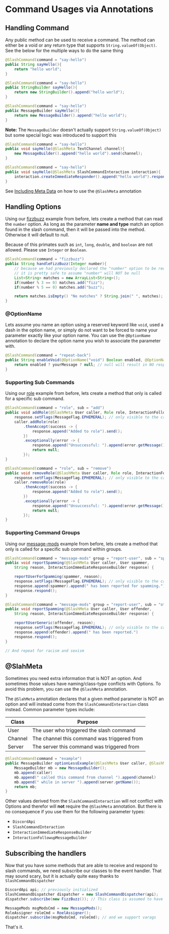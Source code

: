 # Command Usages via Annotations
## Handling Command
Any public method can be used to receive a command. The method can either be a void or any return type that supports `String.valueOf(Object)`.
See the below for the multiple ways to do the same thing
```java
@SlashCommand(command = "say-hello")
public String sayHello(){
    return "hello world";
}
```
```java
@SlashCommand(command = "say-hello")
public StringBuilder sayHello(){
    return new StringBuilder().append("hello world");
}
```
```java
@SlashCommand(command = "say-hello")
public MessageBuilder sayHello(){
    return new MessageBuilder().append("hello world");
}
```
**Note:** The `MessageBuilder` doesn't actually support `String.valueOf(Object)` but some special logic was introduced to support this
```java
@SlashCommand(command = "say-hello")
public void sayHello(@SlashMeta TextChannel channel){
    new MessageBuilder().append("hello world").send(channel);
}
```
```java
@SlashCommand(command = "say-hello")
public void sayHello(@SlashMeta SlashCommandInteraction interaction){
    interaction.createImmediateResponder().append("hello world").respond();
}
```
See [Including Meta Data](#including-meta-data) on how to use the `@SlashMeta` annotation
## Handling Options
Using our [fizzbuzz](define-classes.md#basic-options) example from before, lets create a method that can read the `number` option. 
As long as the parameter **name and type** match an option found in the slash command, then it will be passed into the method. Otherwise it will default to null.

Because of this primates such as `int`, `long`, `double`, and `boolean` are not allowed. Please use `Integer` or `Boolean`.
```java
@SlashCommand(command = "fizzbuzz")
public String handleFizzBuzz(Integer number){
    // because we had previously declared the "number" option to be required,
    // it is pretty safe to assume "number" will NOT be null
    List<String> matches = new ArrayList<String>();
    if(number % 3 == 0) matches.add("fizz");
    if(number % 5 == 0) matches.add("buzz");

    return matches.isEmpty() "No matches" ? String.join(" ", matches);
}
```
### @OptionName
Lets assume you name an option using a reserved keyword like `void`, used a dash in the option name, or simply do not want to be forced to name your parameter exactly like your option name. You can use the `@OptionName` annotation to declare the option name you wish to associate the parameter with.
```java
@SlashCommand(command = "repeat-back")
public String enableVoid(@OptionName("void") Boolean enabled, @OptionName("your-message") String yourMessage) {
    return enabled ? yourMessage ? null; // null will result in NO response
}
```
### Supporting Sub Commands
Using our [role](define-classes.md#sub-commands) example from before, lets create a method that only is called for a specific sub command.
```java
@SlashCommand(command = "role", sub = "add")
public void addRole(@SlashMeta User caller, Role role, InteractionFollowupMessageBuilder response) {
    response.setFlags(MessageFlag.EPHEMERAL); // only visible to the calling user
    caller.addRole(role)
        .thenAccept(success -> {
            response.append("Added to role").send();
        })
        .exceptionally(error -> {
            response.append("Unsuccessful: ").append(error.getMessage()).send();
            return null;
        });
}

@SlashCommand(command = "role", sub = "remove")
public void removeRole(@SlashMeta User caller, Role role, InteractionFollowupMessageBuilder response) {
    response.setFlags(MessageFlag.EPHEMERAL); // only visible to the calling user
    caller.removeRole(role)
        .thenAccept(success -> {
            response.append("Added to role").send();
        })
        .exceptionally(error -> {
            response.append("Unsuccessful: ").append(error.getMessage()).send();
            return null;
        });
}
```

### Supporting Command Groups
Using our [message-mods](define-classes.md#command-groups) example from before, lets create a method that only is called for a specific sub command within groups.
```java
@SlashCommand(command = "message-mods" group = "report-user", sub = "spamming")
public void reportSpamming(@SlashMeta User caller, User spammer,
    String reason, InteractionImmediateResponseBuilder response) {

    reportUserForSpamming(spammer, reason);
    response.setFlags(MessageFlag.EPHEMERAL); // only visible to the calling user
    response.append(spammer).append(" has been reported for spamming.")
    response.respond();
}

@SlashCommand(command = "message-mods" group = "report-user", sub = "other")
public void reportSpamming(@SlashMeta User caller, User offender,
    String reason, InteractionImmediateResponseBuilder response) {

    reportUserGeneric(offender, reason);
    response.setFlags(MessageFlag.EPHEMERAL); // only visible to the calling user
    response.append(offender).append(" has been reported.")
    response.respond();
}

// And repeat for racism and sexism
```
## @SlahMeta
Sometimes you need extra information that is NOT an option. And sometimes those values have naming/class-type conflicts with Options. To avoid this problem, you can use the `@SlashMeta` annotation.

The `@SlahMeta` annotation declares that a given method parameter is NOT an option and will instead come from the `SlashCommandInteraction` class instead. Common parameter types include:

Class | Purpose
----- | -------
User | The user who triggered the slash command
Channel | The channel this command was triggered from
Server | The server this command was triggered from

```java
@SlashCommand(command = "example")
public MessageBuilder optionLessExample(@SlashMeta User caller, @SlashMeta Channel channel, @SlashMeta Server server) {
    MessageBuilder mb = new MessageBuilder();
    mb.append(caller)
    mb.append(" called this command from channel ").append(channel)
    mb.append(" while in server ").append(server.getName());
    return mb;
}
```

Other values derived from the `SlashCommandInteraction` will not conflict with Options and therefor will **not** require the `@SlashMeta` annotation. But there is no consequence if you use them for the following parameter types:
- `DiscordApi`
- `SlashCommandInteraction`
- `InteractionImmediateResponseBuilder`
- `InteractionFollowupMessageBuilder`

## Subscribing the handlers
Now that you have some methods that are able to receive and respond to slash commands, we need subscribe our classes to the event handler.
That may sound scary, but it is actually quite easy thanks to `SlashCommandDispatcher`
```java
DiscordApi api; // previously initialized
SlashCommandDispatcher dispatcher = new SlashCommandDispatcher(api);
dispatcher.subscribe(new FizzBuzz()); // This class is assumed to have methods with @SlashCommand

MessageMods msgModsCmd = new MessageMods();
RoleAssigner roleCmd = RoelAssigner();
dispatcher.subscribe(msgModsCmd, roleCmd); // and we support varags
```

That's it.